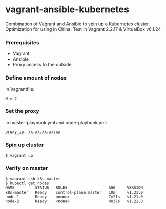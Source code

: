 # vagrant-ansible-kubernetes
Combination of Vagrant and Ansible to spin up a Kubernetes cluster. 
Optimization for using in China.
Test in Vagrant 2.2.17 & VirtualBox v6.1.24

### Prerequisites
- Vagrant
- Ansible
- Proxy access to the outside

### Define amount of nodes
in Vagrantfile:
```
N = 2
```

### Set the proxy
in master-playbook.yml and node-playbook.yml
```
proxy_ip: xx.xx.xx.xx:xx
```


### Spin up cluster
```
$ vagrant up
```

### Verify on master
```
$ vagrant ssh k8s-master
$ kubectl get nodes
NAME         STATUS   ROLES                  AGE     VERSION
k8s-master   Ready    control-plane,master   10m     v1.21.0
node-1       Ready    <none>                 7m21s   v1.21.0
node-2       Ready    <none>                 4m37s   v1.21.0
```

